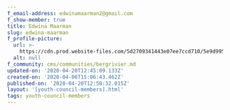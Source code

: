 ```yaml
---
f_email-address: edwinamaarman2@gmail.com
f_show-member: true
title: Edwina Maarman
slug: edwina-maarman
f_profile-picture:
  url: >-
    https://cdn.prod.website-files.com/5d2709341443e07ee7ccd710/5e9d9950b54272dc55c7e7ea_IMG-20200313-WA0018.jpg
  alt: null
f_community: cms/communities/bergrivier.md
updated-on: '2020-04-20T12:45:09.133Z'
created-on: '2020-04-06T15:06:43.462Z'
published-on: '2020-04-20T12:58:32.015Z'
layout: '[youth-council-members].html'
tags: youth-council-members
---
```



